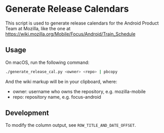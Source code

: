 # Generate Release Calendars
This script is used to generate release calendars for the Android Product Team
at Mozilla, like the one at
https://wiki.mozilla.org/Mobile/Focus/Android/Train_Schedule

## Usage
On macOS, run the following command:
```sh
./generate_release_cal.py <owner> <repo> | pbcopy
```

And the wiki markup will be in your clipboard, where:
- owner: username who owns the repository, e.g. mozilla-mobile
- repo: repository name, e.g. focus-android

## Development
To modify the column output, see `ROW_TITLE_AND_DATE_OFFSET`.

